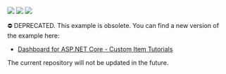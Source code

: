 <!-- default badges list -->
![](https://img.shields.io/endpoint?url=https://codecentral.devexpress.com/api/v1/VersionRange/128579108/21.1.3%2B)
[![](https://img.shields.io/badge/Open_in_DevExpress_Support_Center-FF7200?style=flat-square&logo=DevExpress&logoColor=white)](https://supportcenter.devexpress.com/ticket/details/T541040)
[![](https://img.shields.io/badge/📖_How_to_use_DevExpress_Examples-e9f6fc?style=flat-square)](https://docs.devexpress.com/GeneralInformation/403183)
<!-- default badges end -->
⛔ DEPRECATED. This example is obsolete. You can find a new version of the example here:

- [Dashboard for ASP.NET Core - Custom Item Tutorials](https://github.com/DevExpress-Examples/asp-net-core-dashboard-custom-item-tutorials)

The current repository will not be updated in the future.
